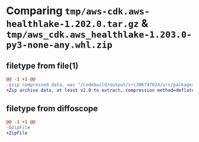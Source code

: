 # Comparing `tmp/aws-cdk.aws-healthlake-1.202.0.tar.gz` & `tmp/aws_cdk.aws_healthlake-1.203.0-py3-none-any.whl.zip`

## filetype from file(1)

```diff
@@ -1 +1 @@
-gzip compressed data, was "/codebuild/output/src306747024/src/packages/@aws-cdk/aws-healthlake/dist/python/aws-cdk.aws-healthlake-1.202.0.tar", last modified: Fri May 19 23:13:12 2023, max compression
+Zip archive data, at least v2.0 to extract, compression method=deflate
```

## filetype from diffoscope

```diff
@@ -1 +1 @@
-GzipFile
+ZipFile
```

